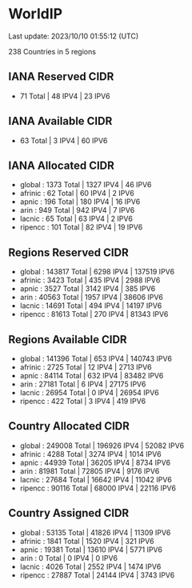 # WorldIP

Last update: 2023/10/10 01:55:12 (UTC)

238 Countries in 5 regions

## IANA Reserved CIDR

- 71 Total | 48 IPV4 | 23 IPV6

## IANA Available CIDR

- 63 Total | 3 IPV4 | 60 IPV6

## IANA Allocated CIDR

- global : 1373 Total | 1327 IPV4 | 46 IPV6
- afrinic : 62 Total | 60 IPV4 | 2 IPV6
- apnic : 196 Total | 180 IPV4 | 16 IPV6
- arin : 949 Total | 942 IPV4 | 7 IPV6
- lacnic : 65 Total | 63 IPV4 | 2 IPV6
- ripencc : 101 Total | 82 IPV4 | 19 IPV6

## Regions Reserved CIDR

- global : 143817 Total | 6298 IPV4 | 137519 IPV6
- afrinic : 3423 Total | 435 IPV4 | 2988 IPV6
- apnic : 3527 Total | 3142 IPV4 | 385 IPV6
- arin : 40563 Total | 1957 IPV4 | 38606 IPV6
- lacnic : 14691 Total | 494 IPV4 | 14197 IPV6
- ripencc : 81613 Total | 270 IPV4 | 81343 IPV6

## Regions Available CIDR

- global : 141396 Total | 653 IPV4 | 140743 IPV6
- afrinic : 2725 Total | 12 IPV4 | 2713 IPV6
- apnic : 84114 Total | 632 IPV4 | 83482 IPV6
- arin : 27181 Total | 6 IPV4 | 27175 IPV6
- lacnic : 26954 Total | 0 IPV4 | 26954 IPV6
- ripencc : 422 Total | 3 IPV4 | 419 IPV6

## Country Allocated CIDR

- global : 249008 Total | 196926 IPV4 | 52082 IPV6
- afrinic : 4288 Total | 3274 IPV4 | 1014 IPV6
- apnic : 44939 Total | 36205 IPV4 | 8734 IPV6
- arin : 81981 Total | 72805 IPV4 | 9176 IPV6
- lacnic : 27684 Total | 16642 IPV4 | 11042 IPV6
- ripencc : 90116 Total | 68000 IPV4 | 22116 IPV6

## Country Assigned CIDR

- global : 53135 Total | 41826 IPV4 | 11309 IPV6
- afrinic : 1841 Total | 1520 IPV4 | 321 IPV6
- apnic : 19381 Total | 13610 IPV4 | 5771 IPV6
- arin : 0 Total | 0 IPV4 | 0 IPV6
- lacnic : 4026 Total | 2552 IPV4 | 1474 IPV6
- ripencc : 27887 Total | 24144 IPV4 | 3743 IPV6
